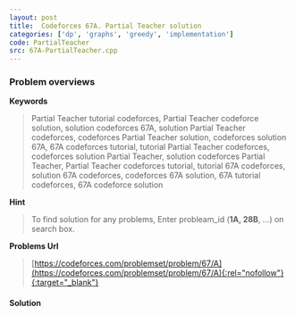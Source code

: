 ```yaml
---
layout: post
title:  Codeforces 67A. Partial Teacher solution
categories: ['dp', 'graphs', 'greedy', 'implementation']
code: PartialTeacher
src: 67A-PartialTeacher.cpp
---
```

### **Problem overviews**

**Keywords**
> Partial Teacher tutorial codeforces, Partial Teacher codeforce solution, solution codeforces 67A, solution Partial Teacher codeforces, codeforces Partial Teacher solution, codeforces solution 67A, 67A codeforces tutorial, tutorial Partial Teacher codeforces, codeforces solution Partial Teacher, solution codeforces Partial Teacher, Partial Teacher codeforces tutorial, tutorial 67A codeforces, solution 67A codeforces, codeforces 67A solution, 67A tutorial codeforces, 67A codeforce solution

**Hint**
> To find solution for any problems, Enter probleam_id (**1A, 28B**, ...) on search box. 

**Problems Url**
> [https://codeforces.com/problemset/problem/67/A](https://codeforces.com/problemset/problem/67/A){:rel="nofollow"}{:target="_blank"}

#### **Solution**



